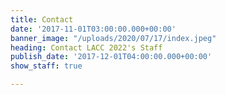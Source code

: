 ```yaml
---
title: Contact
date: '2017-11-01T03:00:00.000+00:00'
banner_image: "/uploads/2020/07/17/index.jpeg"
heading: Contact LACC 2022's Staff
publish_date: '2017-12-01T04:00:00.000+00:00'
show_staff: true

---
```

